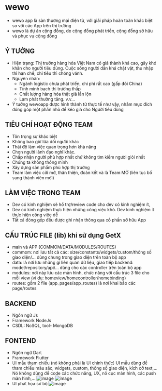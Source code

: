 # wewo
- wewo app là sàn thương mại điện tử, với giải pháp hoàn toàn khác biệt so với các App trên thị trường
- wewo là dự án cộng đồng, do cộng đồng phát triển, cộng đồng sở hữu và phục vụ cộng đồng

## Ý TƯỞNG
- Hiện trạng: Thị trường hàng hóa Việt Nam có giá thành khá cao, gây khó khăn cho người tiêu dùng. Cuộc sống người dân khá chật vật, thu nhập thì hạn chế, chi tiêu thì chóng vánh. 
- Nguyên nhân: 
    + Ngành logistic chưa phát triển, chi phí rất cao (gấp đôi China)
    + Tính minh bạch thị trường thấp
    + Chất lượng hàng hóa thật giả lẫn lộn
    + Lạm phát thường tăng. v.v...
- Ý tưởng wewoapp được hình thành từ thực tế như vậy, nhằm mục đích đóng góp một phần nhỏ để kéo giá cho Người tiêu dùng

## TIÊU CHÍ HOẠT ĐỘNG TEAM
- Tôn trọng sự khác biệt
- Không bao giờ lừa dối người khác
- Thái độ làm việc quan trọng hơn khả năng
- Chọn người lãnh đạo nghĩ khác.
- Chấp nhận người phù hợp nhất chứ không tìm kiếm người giỏi nhất
- Chúng ta không thông minh
- Xây dựng sản phẩm phù hợp thị trường
- Team làm việc cởi mở, thân thiện, đoàn kết và là Team MỞ (liên tục bổ sung thành viên mới)

## LÀM VIỆC TRONG TEAM
- Dev có kinh nghiệm sẽ hổ trợ/review code cho dev có kinh nghiệm ít,
- Dev có kinh nghiệm thực hiện những công việc khó. Dev kinh nghiệm ít thực hiện công việc dễ
- Tất cả đóng góp đều được ghi nhận thông qua cổ phần sở hữu App

## CẤU TRÚC FILE (lib) khi sử dụng GetX
- main và APP (COMMOM/DATA/MODULES/ROUTES)
- commom: nơi lưu tất cả các: size/constants/widgets/custom/thông số giao diện/... dùng chung trong giao diện trên toàn bộ app
- data: là nơi lưu những gì liên quan dữ liệu, giao tiếp backend: model/repository/api/... dùng cho các controller trên toàn bộ app
- modules: nơi này lưu các màn hình, chức năng với cấu trúc 3 file cho mỗi view (ví dụ: homeview/homecontroller/homebinding)
- routes: gồm 2 file (app_pages/app_routes) là nơi khai báo các page/routes

## BACKEND
- Ngôn ngữ Js
- Framework NodeJs
- CSDL: NoSQL, tool- MongoDB

## FONTEND
- Ngôn ngữ Dart
- Framework Flutter
- UI mẫu tham chiếu (nó không phải là UI chính thức)
UI mẫu dùng để tham chiếu màu săc, widgets, custom, thông số giao diện, kích cỡ text,... Nó không dùng để code các chức năng, UX, nố cục màn hình, các push màn hình,... 
![image](https://user-images.githubusercontent.com/61767886/210504099-eab6d323-2e44-4578-987e-0263cf7b2673.png)
![image](https://user-images.githubusercontent.com/61767886/209053881-e647d69e-d497-4aa4-9319-68b179058d33.png)
- UI phát họa sơ bộ
![image](https://user-images.githubusercontent.com/61767886/209249453-729d4bcb-58de-4db7-b815-257f6d78cc47.png)


